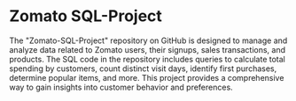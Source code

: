 # Zomato SQL-Project

The "Zomato-SQL-Project" repository on GitHub is designed to manage and analyze data related to Zomato users, their signups, sales transactions, and products. The SQL code in the repository includes queries to calculate total spending by customers, count distinct visit days, identify first purchases, determine popular items, and more. This project provides a comprehensive way to gain insights into customer behavior and preferences.
